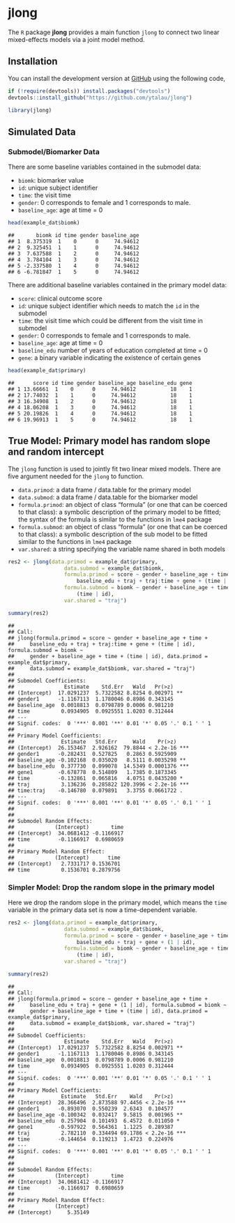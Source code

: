 jlong
================

The `R` package **jlong** provides a main function `jlong` to connect
two linear mixed-effects models via a joint model method.

## Installation

You can install the development version at
[GitHub](https://github.com/ytalau/jlong) using the following code,

``` r
if (!require(devtools)) install.packages("devtools")
devtools::install_github("https://github.com/ytalau/jlong")
```

``` r
library(jlong)
```

## Simulated Data

### Submodel/Biomarker Data

There are some baseline variables contained in the submodel data:

- `biomk`: biomarker value
- `id`: unique subject identifier
- `time`: the visit time
- `gender`: 0 corresponds to female and 1 corresponds to male.
- `baseline_age`: age at time = 0

``` r
head(example_dat$biomk)
```

    ##       biomk id time gender baseline_age
    ## 1  8.375319  1    0      0     74.94612
    ## 2  9.325451  1    1      0     74.94612
    ## 3  7.637588  1    2      0     74.94612
    ## 4  3.784104  1    3      0     74.94612
    ## 5 -2.337580  1    4      0     74.94612
    ## 6 -6.781847  1    5      0     74.94612

There are additional baseline variables contained in the primary model
data:

- `score`: clinical outcome score
- `id`: unique subject identifier which needs to match the `id` in the
  submodel
- `time`: the visit time which could be different from the visit time in
  submodel
- `gender`: 0 corresponds to female and 1 corresponds to male.
- `baseline_age`: age at time = 0
- `baseline_edu` number of years of education completed at time = 0
- `gene`: a binary variable indicating the existence of certain genes

``` r
head(example_dat$primary)
```

    ##      score id time gender baseline_age baseline_edu gene
    ## 1 13.66661  1    0      0     74.94612           18    1
    ## 2 17.74032  1    1      0     74.94612           18    1
    ## 3 16.34908  1    2      0     74.94612           18    1
    ## 4 18.06208  1    3      0     74.94612           18    1
    ## 5 20.19826  1    4      0     74.94612           18    1
    ## 6 19.96913  1    5      0     74.94612           18    1

## True Model: Primary model has random slope and random intercept

The `jlong` function is used to jointly fit two linear mixed models.
There are five argument needed for the `jlong` to function.

- `data.primod`: a data frame / data.table for the primary model
- `data.submod`: a data frame / data.table for the biomarker model
- `formula.primod`: an object of class “formula” (or one that can be
  coerced to that class): a symbolic description of the primary model to
  be fitted; the syntax of the formula is similar to the functions in
  `lme4` package
- `formula.submod`: an object of class “formula” (or one that can be
  coerced to that class): a symbolic description of the sub model to be
  fitted similar to the functions in `lme4` package
- `var.shared`: a string specifying the variable name shared in both
  models

``` r
res2 <- jlong(data.primod = example_dat$primary,
                  data.submod = example_dat$biomk,
                  formula.primod = score ~ gender + baseline_age + time +
                      baseline_edu + traj + traj:time + gene + (time | id),
                  formula.submod = biomk ~ gender + baseline_age + time +
                      (time | id),
                  var.shared = "traj")

summary(res2)
```

    ## 
    ## Call:
    ## jlong(formula.primod = score ~ gender + baseline_age + time + 
    ##     baseline_edu + traj + traj:time + gene + (time | id), formula.submod = biomk ~ 
    ##     gender + baseline_age + time + (time | id), data.primod = example_dat$primary, 
    ##     data.submod = example_dat$biomk, var.shared = "traj")
    ## 
    ## Submodel Coefficients:
    ##                Estimate    Std.Err   Wald   Pr(>z)   
    ## (Intercept)  17.0291237  5.7322582 8.8254 0.002971 **
    ## gender1      -1.1167113  1.1780046 0.8986 0.343145   
    ## baseline_age  0.0018813  0.0798789 0.0006 0.981210   
    ## time          0.0934905  0.0925551 1.0203 0.312444   
    ## ---
    ## Signif. codes:  0 '***' 0.001 '**' 0.01 '*' 0.05 '.' 0.1 ' ' 1
    ## 
    ## Primary Model Coefficients:
    ##               Estimate   Std.Err     Wald    Pr(>z)    
    ## (Intercept)  26.153467  2.926162  79.8844 < 2.2e-16 ***
    ## gender1      -0.282431  0.527825   0.2863 0.5925909    
    ## baseline_age -0.102168  0.035020   8.5111 0.0035298 ** 
    ## baseline_edu  0.377730  0.099078  14.5349 0.0001376 ***
    ## gene1        -0.678778  0.514809   1.7385 0.1873345    
    ## time         -0.132861  0.065816   4.0751 0.0435200 *  
    ## traj          3.136236  0.285822 120.3996 < 2.2e-16 ***
    ## time:traj    -0.146780  0.079891   3.3755 0.0661722 .  
    ## ---
    ## Signif. codes:  0 '***' 0.001 '**' 0.01 '*' 0.05 '.' 0.1 ' ' 1
    ## 
    ## 
    ## Submodel Random Effects:
    ##             (Intercept)       time
    ## (Intercept)  34.0681412 -0.1166917
    ## time         -0.1166917  0.6980659
    ## 
    ## Primary Model Random Effect:
    ##             (Intercept)      time
    ## (Intercept)   2.7331717 0.1536701
    ## time          0.1536701 0.2879756

### Simpler Model: Drop the random slope in the primary model

Here we drop the random slope in the primary model, which means the
`time` variable in the primary data set is now a time-dependent
variable.

``` r
res2 <- jlong(data.primod = example_dat$primary,
                  data.submod = example_dat$biomk,
                  formula.primod = score ~ gender + baseline_age + time +
                      baseline_edu + traj + gene + (1 | id),
                  formula.submod = biomk ~ gender + baseline_age + time +
                      (time | id),
                  var.shared = "traj")

summary(res2)
```

    ## 
    ## Call:
    ## jlong(formula.primod = score ~ gender + baseline_age + time + 
    ##     baseline_edu + traj + gene + (1 | id), formula.submod = biomk ~ 
    ##     gender + baseline_age + time + (time | id), data.primod = example_dat$primary, 
    ##     data.submod = example_dat$biomk, var.shared = "traj")
    ## 
    ## Submodel Coefficients:
    ##                Estimate    Std.Err   Wald   Pr(>z)   
    ## (Intercept)  17.0291237  5.7322582 8.8254 0.002971 **
    ## gender1      -1.1167113  1.1780046 0.8986 0.343145   
    ## baseline_age  0.0018813  0.0798789 0.0006 0.981210   
    ## time          0.0934905  0.0925551 1.0203 0.312444   
    ## ---
    ## Signif. codes:  0 '***' 0.001 '**' 0.01 '*' 0.05 '.' 0.1 ' ' 1
    ## 
    ## Primary Model Coefficients:
    ##               Estimate   Std.Err    Wald    Pr(>z)    
    ## (Intercept)  28.366496  2.873588 97.4456 < 2.2e-16 ***
    ## gender1      -0.893070  0.550239  2.6343  0.104577    
    ## baseline_age -0.100342  0.032417  9.5815  0.001965 ** 
    ## baseline_edu  0.257904  0.101493  6.4572  0.011050 *  
    ## gene1        -0.597922  0.564361  1.1225  0.289387    
    ## traj          2.782110  0.334494 69.1786 < 2.2e-16 ***
    ## time         -0.144654  0.119213  1.4723  0.224976    
    ## ---
    ## Signif. codes:  0 '***' 0.001 '**' 0.01 '*' 0.05 '.' 0.1 ' ' 1
    ## 
    ## 
    ## Submodel Random Effects:
    ##             (Intercept)       time
    ## (Intercept)  34.0681412 -0.1166917
    ## time         -0.1166917  0.6980659
    ## 
    ## Primary Model Random Effect:
    ##             (Intercept)
    ## (Intercept)     5.35149
